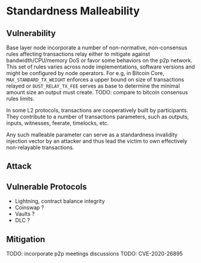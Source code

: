 # Standardness Malleability

## Vulnerability

Base layer node incorporate a number of non-normative, non-consensus rules affecting transactions
relay either to mitigate against bandwidth/CPU/memory DoS or favor some behaviors on the p2p network.
This set of rules varies across node implementations, software versions and might be configured by
node operators. For e.g, in Bitcoin Core, `MAX_STANDARD_TX_WEIGHT` enforces a upper bound on size of 
transactions relayed or `DUST_RELAY_TX_FEE` serves as base to determine the minimal amount size an
output must create. TODO: compare to bitcoin consensus rules limits.

In some L2 protocols, transactions are cooperatively built by participants. They contribute to a
number of transactions parameters, such as outputs, inputs, witnesses, feerate, timelocks, etc.

Any such malleable parameter can serve as a standardness invalidity injection vector by an attacker and
thus lead the victim to own effectively non-relayable transactions.

## Attack

## Vulnerable Protocols

* Lightning, contract balance integrity
* Coinswap ?
* Vaults ?
* DLC ?

## Mitigation


TODO: incorporate p2p meetings discussions
TODO: CVE-2020-26895
